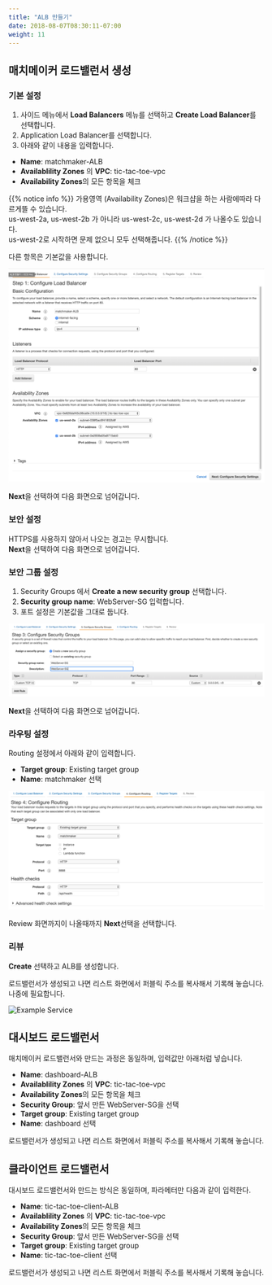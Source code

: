 ```yaml
---
title: "ALB 만들기"
date: 2018-08-07T08:30:11-07:00
weight: 11
---
```


## 매치메이커 로드밸런서 생성

### 기본 설정

1. 사이드 메뉴에서 **Load Balancers** 메뉴를 선택하고 **Create Load Balancer**를 선택합니다.
1. Application Load Balancer를 선택합니다.
1. 아래와 같이 내용을 입력합니다.

* **Name**: matchmaker-ALB
* **Availablility Zones** 의 **VPC**: tic-tac-toe-vpc
* **Availability Zones**의 모든 항목을 체크

{{% notice info %}}
가용영역 (Availability Zones)은 워크샵을 하는 사람에따라 다르게뜰 수 있습니다.<br>
us-west-2a, us-west-2b 가 아니라 us-west-2c, us-west-2d 가 나올수도 있습니다.<br>
us-west-2로 시작하면 문제 없으니 모두 선택해줍니다.
{{% /notice %}}

다른 항목은 기본값을 사용합니다.

![Example Service](/images/tic-tac-toe/alb-1.png)

**Next**을 선택하여 다음 화면으로 넘어갑니다.


### 보안 설정

HTTPS를 사용하지 않아서 나오는 경고는 무시합니다.<br>
**Next**을 선택하여 다음 화면으로 넘어갑니다.

### 보안 그룹 설정

1. Security Groups 에서 **Create a new security group** 선택합니다.
1. **Security group name**: WebServer-SG  입력합니다.
1. 포트 설정은 기본값을 그대로 둡니다.

![Example Service](/images/tic-tac-toe/alb-2.png)

**Next**을 선택하여 다음 화면으로 넘어갑니다.

### 라우팅 설정

Routing 설정에서 아래와 같이 입력합니다.

* **Target group**: Existing target group
* **Name**: matchmaker 선택

![Example Service](/images/tic-tac-toe/alb-3.png)

Review 화면까지이 나올때까지 **Next**선택을 선택합니다.

### 리뷰

**Create** 선택하고 ALB를 생성합니다.


로드밸런서가 생성되고 나면 리스트 화면에서 퍼블릭 주소를 복사해서 기록해 놓습니다.
나중에 필요합니다.

![Example Service](/images/tic-tac-toe/alb-4.png)


## 대시보드 로드밸런서

매치메이커 로드밸런서와 만드는 과정은 동일하며, 입력값만 아래처럼 넣습니다.

* **Name**: dashboard-ALB
* **Availablility Zones** 의 **VPC**: tic-tac-toe-vpc
* **Availability Zones**의 모든 항목을 체크
* **Security Group**: 앞서 만든 WebServer-SG을 선택
* **Target group**: Existing target group
* **Name**: dashboard 선택

로드밸런서가 생성되고 나면 리스트 화면에서 퍼블릭 주소를 복사해서 기록해 놓습니다.

## 클라이언트 로드밸런서

대시보드 로드밸런서와 만드는 방식은 동일하며, 파라메터만 다음과 같이 입력한다.

* **Name**: tic-tac-toe-client-ALB
* **Availablility Zones** 의 **VPC**: tic-tac-toe-vpc
* **Availability Zones**의 모든 항목을 체크
* **Security Group**: 앞서 만든 WebServer-SG을 선택
* **Target group**: Existing target group
* **Name**: tic-tac-toe-client 선택

로드밸런서가 생성되고 나면 리스트 화면에서 퍼블릭 주소를 복사해서 기록해 놓습니다.